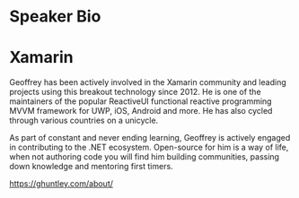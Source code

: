 # Speaker Bio

# Xamarin

Geoffrey has been actively involved in the Xamarin community and leading projects using this breakout technology since 2012. He is one of the maintainers of the popular ReactiveUI functional reactive programming MVVM framework for UWP, iOS, Android and more. He has also cycled through various countries on a unicycle.

As part of constant and never ending learning, Geoffrey is actively engaged in contributing to the .NET ecosystem. Open-source for him is a way of life, when not authoring code you will find him building communities, passing down knowledge and mentoring first timers. 

https://ghuntley.com/about/
